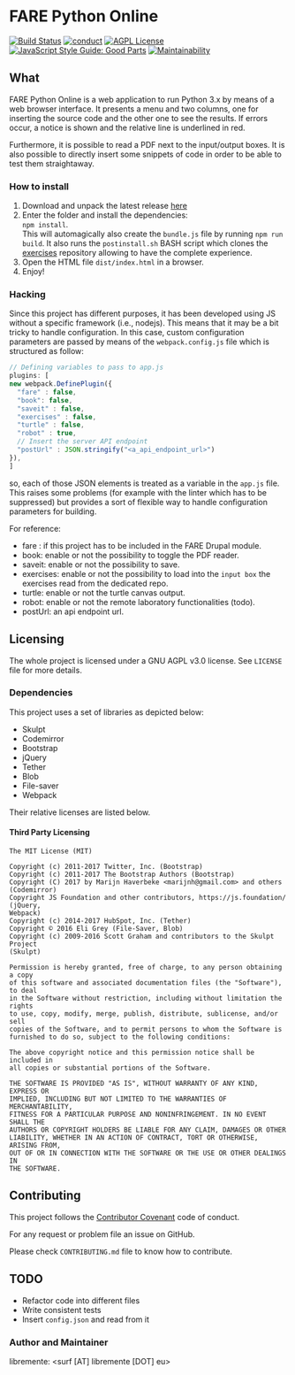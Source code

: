 # FARE Python Online
[![Build Status](https://travis-ci.org/Open-Education-Polito/oep-python-online.svg?branch=master)](https://travis-ci.org/Open-Education-Polito/oep-python-online)
[![conduct](https://img.shields.io/badge/code%20of%20conduct-contributor%20covenant-green.svg?style=flat-square)](http://contributor-covenant.org/version/1/4/)
[![AGPL License](http://img.shields.io/badge/license-AGPL%20v3-red.svg?style=flat-square)](https://www.gnu.org/licenses/agpl-3.0.en.html) 
[![JavaScript Style Guide: Good Parts](https://img.shields.io/badge/code%20style-goodparts-brightgreen.svg?style=flat)](https://github.com/dwyl/goodparts "JavaScript The Good Parts")
[![Maintainability](https://api.codeclimate.com/v1/badges/6fd5305f516d8ecc8da1/maintainability)](https://codeclimate.com/github/Free-Polito/fare-python-online/maintainability)
## What

FARE Python Online is a web application to run Python 3.x by means of a web
browser interface.
It presents a menu and two columns, one for inserting the source code and the
other one to see the results. 
If errors occur, a notice is shown and the relative line is underlined in red.

Furthermore, it is possible to read a PDF next to the input/output boxes. 
It is also possible to directly insert some snippets of code in order to be
able to test them straightaway. 

### How to install
1. Download and unpack the latest release
   [here](https://github.com/Free-Polito/fare-python-online/releases)
2. Enter the folder and install the dependencies:  
   `npm install`.   
   This will automagically also create the `bundle.js` file by running `npm run
   build`.
   It also runs the `postinstall.sh` BASH script which clones the
   [exercises](https://github.com/Open-Education-Polito/oep-esercizi-python)
   repository allowing to have the complete experience. 
3. Open the HTML file `dist/index.html` in a browser.  
4. Enjoy!

### Hacking
Since this project has different purposes, it has been developed using JS
without a specific framework (i.e., nodejs). This means that it may be a bit
tricky to handle configuration. 
In this case, custom configuration parameters are passed by means of the
`webpack.config.js` file which is structured as follow:

```javascript
// Defining variables to pass to app.js
plugins: [
new webpack.DefinePlugin({
  "fare" : false,
  "book": false,
  "saveit" : false,
  "exercises" : false,
  "turtle" : false,
  "robot" : true,
  // Insert the server API endpoint
  "postUrl" : JSON.stringify("<a_api_endpoint_url>")
}),
]
```
so, each of those JSON elements is treated as a variable in the `app.js` file.
This raises some problems (for example with the linter which has to be
suppressed) but provides a sort of flexible way to handle configuration
parameters for building. 

For reference:
* fare : if this project has to be included in the FARE Drupal module.
* book: enable or not the possibility to toggle the PDF reader.
* saveit: enable or not the possibility to save.
* exercises: enable or not the possibility to load into the `input box` the
  exercises read from the dedicated repo.
* turtle: enable or not the turtle canvas output.
* robot: enable or not the remote laboratory functionalities (todo). 
* postUrl: an api endpoint url.


## Licensing
The whole project is licensed under a GNU AGPL v3.0 license. See `LICENSE` file
for more details. 

### Dependencies
This project uses a set of libraries as depicted below:
* Skulpt
* Codemirror
* Bootstrap
* jQuery
* Tether
* Blob
* File-saver 
* Webpack  

Their relative licenses are listed below.

#### Third Party Licensing
```
The MIT License (MIT)

Copyright (c) 2011-2017 Twitter, Inc. (Bootstrap)
Copyright (c) 2011-2017 The Bootstrap Authors (Bootstrap)
Copyright (C) 2017 by Marijn Haverbeke <marijnh@gmail.com> and others
(Codemirror)
Copyright JS Foundation and other contributors, https://js.foundation/ (jQuery,
Webpack)
Copyright (c) 2014-2017 HubSpot, Inc. (Tether)
Copyright © 2016 Eli Grey (File-Saver, Blob)
Copyright (c) 2009-2016 Scott Graham and contributors to the Skulpt Project
(Skulpt)

Permission is hereby granted, free of charge, to any person obtaining a copy
of this software and associated documentation files (the "Software"), to deal
in the Software without restriction, including without limitation the rights
to use, copy, modify, merge, publish, distribute, sublicense, and/or sell
copies of the Software, and to permit persons to whom the Software is
furnished to do so, subject to the following conditions:

The above copyright notice and this permission notice shall be included in
all copies or substantial portions of the Software.

THE SOFTWARE IS PROVIDED "AS IS", WITHOUT WARRANTY OF ANY KIND, EXPRESS OR
IMPLIED, INCLUDING BUT NOT LIMITED TO THE WARRANTIES OF MERCHANTABILITY,
FITNESS FOR A PARTICULAR PURPOSE AND NONINFRINGEMENT. IN NO EVENT SHALL THE
AUTHORS OR COPYRIGHT HOLDERS BE LIABLE FOR ANY CLAIM, DAMAGES OR OTHER
LIABILITY, WHETHER IN AN ACTION OF CONTRACT, TORT OR OTHERWISE, ARISING FROM,
OUT OF OR IN CONNECTION WITH THE SOFTWARE OR THE USE OR OTHER DEALINGS IN
THE SOFTWARE.
```

## Contributing
This project follows the [Contributor
Covenant](https://www.contributor-covenant.org/) code of conduct.

For any request or problem file an issue on GitHub. 

Please check `CONTRIBUTING.md` file to know how to contribute.

## TODO
* Refactor code into different files
* Write consistent tests
* Insert `config.json` and read from it 

### Author and Maintainer
libremente: <surf [AT] libremente [DOT] eu>
